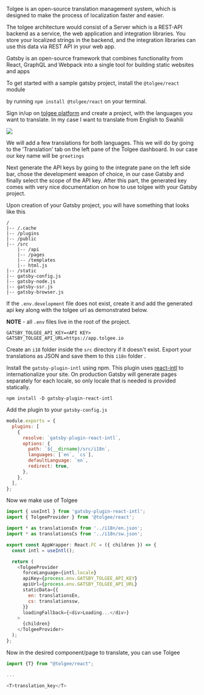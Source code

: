Tolgee is an open-source translation management system, which is designed to make the process of localization faster and easier. 

The tolgee architecture would consist of a Server which is a REST-API backend as a service, the web application and integration libraries. You store your localized strings in the backend, and the integration libraries can use this data via REST API in your web app.

Gatsby is an open-source framework that combines functionality from React, GraphQL and Webpack into a single tool for building static websites and apps

To get started with a sample gatsby project, install the `@tolgee/react` module

by running `npm install @tolgee/react` on your terminal.

Sign in/up on [tolgee platform](https://app.tolgee.io/) and create a project, with the languages you want to translate. In my case I want to translate from English to Swahili

![](/home/jimii/Documents/webcode/jimii/static/tolgee-gatsby-project/Screenshot_20220527191027.png)  

We will add a few translations for both languages. This we will do by going to the 'Translation' tab on the left pane of the Tolgee dashboard. In our case our key name will be `greetings`

Next generate the API keys by going to the integrate pane on the left side bar, chose the development weapon of choice, in our case Gatsby and finally select the scope of the API key. After this part, the generated key comes with very nice documentation on how to use tolgee with your Gatsby project.

Upon creation of your Gatsby project, you will have something that looks like this

```textile
/
|-- /.cache
|-- /plugins
|-- /public
|-- /src
    |-- /api
    |-- /pages
    |-- /templates
    |-- html.js
|-- /static
|-- gatsby-config.js
|-- gatsby-node.js
|-- gatsby-ssr.js
|-- gatsby-browser.js
```

If the `.env.development` file does not exist, create it and add the generated api key along with the tolgee url as demonstrated below.

**NOTE** - all `.env` files live in the root of the project.

```shell
GATSBY_TOLGEE_API_KEY=<API KEY>
GATSBY_TOLGEE_API_URL=https://app.tolgee.io
```

Create an `i18` folder inside the `src` directory if it doesn't exist. Export your translations as JSON and save them to this `i18n` folder .

Install the  `gatsby-plugin-intl` using npm. This plugin uses [react-intl](https://github.com/yahoo/react-intl) to internationalize your site. On production Gatsby will generate pages separately for each locale, so only locale that is needed is provided statically.

`npm install -D gatsby-plugin-react-intl` 

Add the plugin to your `gatsby-config.js`

```js
module.exports = {
  plugins: [
    {
      resolve: `gatsby-plugin-react-intl`,
      options: {
        path: `${__dirname}/src/i18n`,
        languages: [`en`, `cs`],
        defaultLanguage: `en`,
        redirect: true,
      },
    },
  ],
};
```

Now we make use of Tolgee

```js
import { useIntl } from 'gatsby-plugin-react-intl';
import { TolgeeProvider } from '@tolgee/react';

import * as translationsEn from '../i18n/en.json';
import * as translationsCs from '../i18n/sw.json';

export const AppWrapper: React.FC = ({ children }) => {
  const intl = useIntl();

  return (
    <TolgeeProvider
      forceLanguage={intl.locale}
      apiKey={process.env.GATSBY_TOLGEE_API_KEY}
      apiUrl={process.env.GATSBY_TOLGEE_API_URL}
      staticData={{
        en: translationsEn,
        cs: translationssw,
      }}
      loadingFallback={<div>Loading...</div>}
    >
      {children}
    </TolgeeProvider>
  );
};
```

Now in the desired component/page to translate, you can use Tolgee

```js
import {T} from "@tolgee/react";

...

<T>translation_key</T>
```
